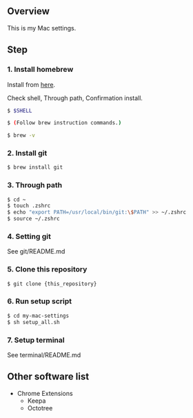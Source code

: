 ## Overview

This is my Mac settings.

## Step

### 1. Install homebrew

Install from [here](https://brew.sh/).

Check shell, Through path, Confirmation install.

```sh
$ $SHELL

$ (Follow brew instruction commands.)

$ brew -v
```

### 2. Install git

```sh
$ brew install git
```

### 3. Through path

```sh
$ cd ~
$ touch .zshrc
$ echo "export PATH=/usr/local/bin/git:\$PATH" >> ~/.zshrc
$ source ~/.zshrc
```

### 4. Setting git

See git/README.md

### 5. Clone this repository

```sh
$ git clone {this_repository}
```

### 6. Run setup script

```sh
$ cd my-mac-settings
$ sh setup_all.sh
```

### 7. Setup terminal

See terminal/README.md

## Other software list

- Chrome Extensions
  - Keepa
  - Octotree
